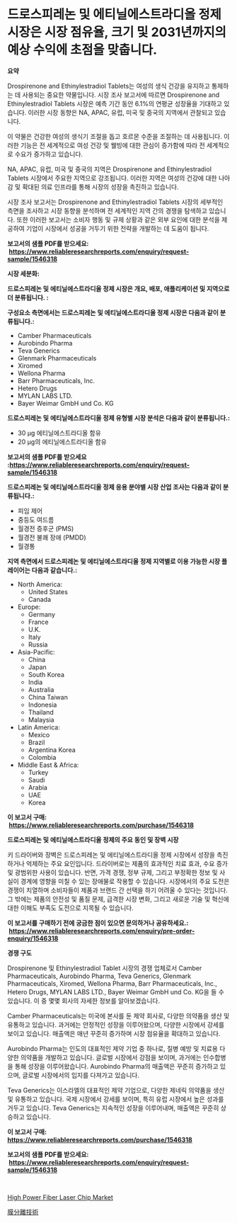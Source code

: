 <p><h1>드로스피레논 및 에티닐에스트라디올 정제 시장은 시장 점유율, 크기 및 2031년까지의 예상 수익에 초점을 맞춥니다.</h1></p><p><strong>요약</strong></p>
<p><p>Drospirenone and Ethinylestradiol Tablets는 여성의 생식 건강을 유지하고 통제하는 데 사용되는 중요한 약물입니다. 시장 조사 보고서에 따르면 Drospirenone and Ethinylestradiol Tablets 시장은 예측 기간 동안 6.1%의 연평균 성장율을 기대하고 있습니다. 이러한 시장 동향은 NA, APAC, 유럽, 미국 및 중국의 지역에서 관찰되고 있습니다.</p><p>이 약물은 건강한 여성의 생식기 조절을 돕고 호르몬 수준을 조절하는 데 사용됩니다. 이러한 기능은 전 세계적으로 여성 건강 및 웰빙에 대한 관심이 증가함에 따라 전 세계적으로 수요가 증가하고 있습니다.</p><p>NA, APAC, 유럽, 미국 및 중국의 지역은 Drospirenone and Ethinylestradiol Tablets 시장에서 주요한 지역으로 강조됩니다. 이러한 지역은 여성의 건강에 대한 나아감 및 확대된 의료 인프라를 통해 시장의 성장을 촉진하고 있습니다.</p><p>시장 조사 보고서는 Drospirenone and Ethinylestradiol Tablets 시장의 세부적인 측면을 조사하고 시장 동향을 분석하며 전 세계적인 지역 간의 경쟁을 탐색하고 있습니다. 또한 이러한 보고서는 소비자 행동 및 규제 상황과 같은 외부 요인에 대한 분석을 제공하여 기업이 시장에서 성공을 거두기 위한 전략을 개발하는 데 도움이 됩니다.</p></p>
<p><strong>보고서의 샘플 PDF를 받으세요: &nbsp;<a href="https://www.reliableresearchreports.com/enquiry/request-sample/1546318">https://www.reliableresearchreports.com/enquiry/request-sample/1546318</a></strong></p>
<p><strong>시장 세분화:</strong></p>
<p><strong> 드로스피레논 및 에티닐에스트라디올 정제 시장은 개요, 배포, 애플리케이션 및 지역으로 더 분류됩니다. :</strong></p>
<p><strong>구성요소 측면에서는 드로스피레논 및 에티닐에스트라디올 정제 시장은 다음과 같이 분류됩니다.:</strong></p>
<p><ul><li>Camber Pharmaceuticals</li><li>Aurobindo Pharma</li><li>Teva Generics</li><li>Glenmark Pharmaceuticals</li><li>Xiromed</li><li>Wellona Pharma</li><li>Barr Pharmaceuticals, Inc.</li><li>Hetero Drugs</li><li>MYLAN LABS LTD.</li><li>Bayer Weimar GmbH und Co. KG</li></ul></p>
<p><strong> 드로스피레논 및 에티닐에스트라디올 정제 유형별 시장 분석은 다음과 같이 분류됩니다.:</strong></p>
<p><ul><li>30 μg 에티닐에스트라디올 함유</li><li>20 μg의 에티닐에스트라디올 함유</li></ul></p>
<p><strong>보고서의 샘플 PDF를 받으세요 :<a href="https://www.reliableresearchreports.com/enquiry/request-sample/1546318">https://www.reliableresearchreports.com/enquiry/request-sample/1546318</a></strong></p>
<p><strong> 드로스피레논 및 에티닐에스트라디올 정제 응용 분야별 시장 산업 조사는 다음과 같이 분류됩니다.:</strong></p>
<p><ul><li>피임 제어</li><li>중등도 여드름</li><li>월경전 증후군 (PMS)</li><li>월경전 불쾌 장애 (PMDD)</li><li>월경통</li></ul></p>
<p><strong>지역 측면에서 드로스피레논 및 에티닐에스트라디올 정제 지역별로 이용 가능한 시장 플레이어는 다음과 같습니다.:</strong></p>
<p><ul>
    <li>
        North America:
        <ul>
            <li>United States</li>
            <li>Canada</li>
        </ul>
    </li>
    <li>
        Europe:
        <ul>
            <li>Germany</li>
            <li>France</li>
            <li>U.K.</li>
            <li>Italy</li>
            <li>Russia</li>
        </ul>
    </li>
    <li>
        Asia-Pacific:
        <ul>
            <li>China</li>
            <li>Japan</li>
            <li>South Korea</li>
            <li>India</li>
            <li>Australia</li>
            <li>China Taiwan</li>
            <li>Indonesia</li>
            <li>Thailand</li>
            <li>Malaysia</li>
        </ul>
    </li>
    <li>
        Latin America:
        <ul>
            <li>Mexico</li>
            <li>Brazil</li>
            <li>Argentina Korea</li>
            <li>Colombia</li>
        </ul>
    </li>
    <li>
        Middle East & Africa:
        <ul>
            <li>Turkey</li>
            <li>Saudi</li>
            <li>Arabia</li>
            <li>UAE</li>
            <li>Korea</li>
        </ul>
    </li>
    </ul></p>
<p><strong>이 보고서 구매: &nbsp;<a href="https://www.reliableresearchreports.com/purchase/1546318">https://www.reliableresearchreports.com/purchase/1546318</a></strong></p>
<p><strong>드로스피레논 및 에티닐에스트라디올 정제의 주요 동인 및 장벽 시장</strong></p>
<p><p>키 드라이버와 장벽은 드로스피레논 및 에티닐에스트라디올 정제 시장에서 성장을 촉진하거나 억제하는 주요 요인입니다. 드라이버로는 제품의 효과적인 치료 효과, 수요 증가 및 광범위한 사용이 있습니다. 반면, 가격 경쟁, 정부 규제, 그리고 부정확한 정보 및 사실이 경계에 영향을 미칠 수 있는 장애물로 작용할 수 있습니다. 시장에서의 주요 도전은 경쟁이 치열하며 소비자들이 제품과 브랜드 간 선택을 하기 어려울 수 있다는 것입니다. 그 밖에는 제품의 안전성 및 품질 문제, 급격한 시장 변화, 그리고 새로운 기술 및 혁신에 대한 이해도 부족도 도전으로 지목될 수 있습니다.</p></p>
<p><strong>이 보고서를 구매하기 전에 궁금한 점이 있으면 문의하거나 공유하세요.: &nbsp;<a href="https://www.reliableresearchreports.com/enquiry/pre-order-enquiry/1546318">https://www.reliableresearchreports.com/enquiry/pre-order-enquiry/1546318</a></strong></p>
<p><strong>경쟁 구도</strong></p>
<p><p>Drospirenone 및 Ethinylestradiol Tablet 시장의 경쟁 업체로서 Camber Pharmaceuticals, Aurobindo Pharma, Teva Generics, Glenmark Pharmaceuticals, Xiromed, Wellona Pharma, Barr Pharmaceuticals, Inc., Hetero Drugs, MYLAN LABS LTD., Bayer Weimar GmbH und Co. KG을 들 수 있습니다. 이 중 몇몇 회사의 자세한 정보를 알아보겠습니다.</p><p>Camber Pharmaceuticals는 미국에 본사를 둔 제약 회사로, 다양한 의약품을 생산 및 유통하고 있습니다. 과거에는 안정적인 성장을 이루어왔으며, 다양한 시장에서 강세를 보이고 있습니다. 매출액은 매년 꾸준히 증가하며 시장 점유율을 확대하고 있습니다.</p><p>Aurobindo Pharma는 인도의 대표적인 제약 기업 중 하나로, 질병 예방 및 치료용 다양한 의약품을 개발하고 있습니다. 글로벌 시장에서 강점을 보이며, 과거에는 인수합병을 통해 성장을 이루어왔습니다. Aurobindo Pharma의 매출액은 꾸준히 증가하고 있으며, 글로벌 시장에서의 입지를 다져가고 있습니다.</p><p>Teva Generics는 이스라엘의 대표적인 제약 기업으로, 다양한 제네릭 의약품을 생산 및 유통하고 있습니다. 국제 시장에서 강세를 보이며, 특히 유럽 시장에서 높은 성과를 거두고 있습니다. Teva Generics는 지속적인 성장을 이루어내며, 매출액은 꾸준히 상승하고 있습니다.</p></p>
<p><strong>이 보고서 구매: &nbsp; <a href="https://www.reliableresearchreports.com/purchase/1546318">https://www.reliableresearchreports.com/purchase/1546318</a></strong></p>
<p><strong>보고서의 샘플 PDF를 받으세요: &nbsp;<a href="https://www.reliableresearchreports.com/enquiry/request-sample/1546318">https://www.reliableresearchreports.com/enquiry/request-sample/1546318</a></strong><strong></strong></p>
<p>&nbsp;</p>
<p><p><a href="https://github.com/BryceTownsendr/Market-Research-Report-List-4/blob/main/high-power-fiber-laser-chip-market.md">High Power Fiber Laser Chip Market</a></p><p><a href="https://github.com/ksxzwxabcuynh011/Market-Research-Report-List-1/blob/main/424543414258.md">膜分離技術</a></p></p>